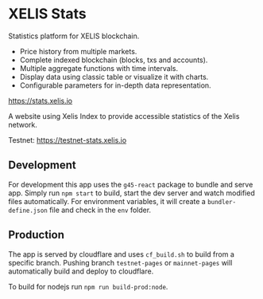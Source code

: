 # XELIS Stats

Statistics platform for XELIS blockchain.

- Price history from multiple markets.
- Complete indexed blockchain (blocks, txs and accounts).
- Multiple aggregate functions with time intervals.
- Display data using classic table or visualize it with charts.
- Configurable parameters for in-depth data representation.

<https://stats.xelis.io>

A website using Xelis Index to provide accessible statistics of the Xelis network.

Testnet: <https://testnet-stats.xelis.io>

## Development

For development this app uses the `g45-react` package to bundle and serve app.
Simply run `npm start` to build, start the dev server and watch modified files automatically.
For environment variables, it will create a `bundler-define.json` file and check in the `env` folder.  

## Production

The app is served by cloudflare and uses `cf_build.sh` to build from a specific branch.
Pushing branch `testnet-pages` or `mainnet-pages` will automatically build and deploy to cloudflare.

To build for nodejs run `npm run build-prod:node`.
